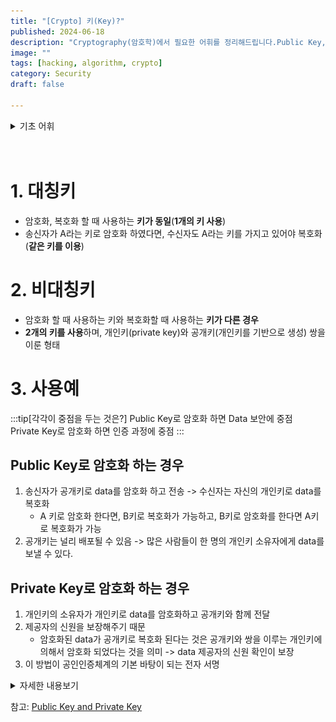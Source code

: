 ```yaml
---
title: "[Crypto] 키(Key)?"
published: 2024-06-18
description: "Cryptography(암호학)에서 필요한 어휘를 정리해드립니다.Public Key, Private Key와 사용 예시에 대해서 배웁니다."
image: ""
tags: [hacking, algorithm, crypto]
category: Security
draft: false

---
```


<details>
<summary>기초 어휘</summary>

* 송신자
  * 수신자에게 전달할 내용, 전달 방식 등을 결정하는 주체
* 수신자
  * 송신자가 보낸 메시지의 의미를 해석하고 평가하는 주체
* 공개키(Public key)
  * 사람들에게 공개된 키이며 정보를 암호화 할 수 있다.
* 비밀키(Private key)
  * 사용자만 알고 있는 암호를 풀 수 있는 키
</details>
<br><br>



# 1. 대칭키
* 암호화, 복호화 할 때 사용하는 **키가 동일**(**1개의 키 사용**)
* 송신자가 A라는 키로 암호화 하였다면, 수신자도 A라는 키를 가지고 있어야 복호화(**같은 키를 이용**)
# 2. 비대칭키
* 암호화 할 때 사용하는 키와 복호화할 때 사용하는 **키가 다른 경우**
* **2개의 키를 사용**하며, 개인키(private key)와 공개키(개인키를 기반으로 생성) 쌍을 이룬 형태

# 3. 사용예

:::tip[각각이 중점을 두는 것은?]
Public Key로 암호화 하면 Data 보안에 중점<br>
Private Key로 암호화 하면 인증 과정에 중점
:::

## Public Key로 암호화 하는 경우
1. 송신자가  공개키로 data를 암호화 하고 전송 -> 수신자는 자신의 개인키로 data를 복호화 
   * A 키로 암호화 한다면, B키로 복호화가 가능하고, B키로 암호화를 한다면 A키로 복호화가 가능
2. 공개키는 널리 배포될 수 있음 -> 많은 사람들이 한 명의 개인키 소유자에게 data를 보낼 수 있다.

## Private Key로 암호화 하는 경우
1. 개인키의 소유자가 개인키로 data를 암호화하고 공개키와 함께 전달
2. 제공자의 신원을 보장해주기 때문 
   * 암호화된 data가 공개키로 복호화 된다는 것은 공개키와 쌍을 이루는 개인키에 의해서 암호화 되었다는 것을 의미 -> data 제공자의 신원 확인이 보장
3. 이 방법이 공인인증체계의 기본 바탕이 되는 전자 서명


<details>
<summary> 자세한 내용보기 </summary>


# 공개키(public key)와 개인키(private key)

먼저 알아가기 전에 **대칭키**와 **비대칭키(public key)** 에 대해서 알아야합니다.

## 대칭키란?
송신자가 가지고 있는 암호화와 복호화하는 키를 수신자도 똑같이 가지고 있어, 전자문서가 송신자에 의해서 암호화 되어도 
수신자 또한 복호화 할 수 잇는 키를 가지고 있기 때문에 복호화가 가능합니다. 여기서 제 3자가 개입하여 전자문서를 
가져간다고 하더라도 복호화할 수 있는 키를 가지고 있지 않기 때문에 전자문서를 볼 수 없습니다.

**여기서 송신자와 수신자 모두 "똑같은" 키를 가지고 있다는 것(복호화 및 암호화가 단 한개의 키로 이루어짐)이다.**
<br>
![대칭키](./public_key_.png)
:::note[집중]
대칭키 알고리즘에서는 미리 약속된 대칭키를 사용하지 않을 경우 암호문과 대칭키를 함께 보낼 수 없습니다.<br>
이 때문에 암호문을 전달하는 경로와 대칭키를 전달하는 경로를 다르게하여 전달해야 안전하게 전달할 수 있습니다.
:::

암호학에서는 **대칭키를 전달하는 것을 "대칭키 교환"** 또는 **"키 교환"** 이라고 하며,
적절한 대칭키 교환 방법이 대칭키 알고리즘을 활용하는데 있어 가장 어려운 문제의 하나입니다.


## 비대칭키란?
사용하는 키와 복호화 할 때 사용하는 키가 다른 경우를 말합니다.
비대칭키는 타인에게 절대 노출되어서는 안되는 비밀키(private key), 비밀키를 토대로 만든 공개키(public key)가 쌍을 이룬 형태입니다.


|            |                                                          대칭키                                                           |                                                                      비대칭키                                                                       |
|:----------:|:----------------------------------------------------------------------------------------------------------------------:|:-----------------------------------------------------------------------------------------------------------------------------------------------:|
|    키 관계    |                                                     암호화 키 == 복호화 키                                                     |                                                                 암호화 키 != 복호화 키                                                                  |
|    암호화키    |                                                          비밀키                                                           |                                                                       공개키                                                                       |
|    복호화키    |                                                          비밀키                                                           |                                                                       개인키                                                                       |
|   비밀키 전송   |                                                           필요                                                           |                                                                       불필요                                                                       |
|    키 길이    |                                                           짧음                                                           |                                                                       길음                                                                        |
|     인증     |                                                           곤란                                                           |                                                                       용이                                                                        |
| 암호, 복호화 속도 |                                                           빠름                                                           |                                                                       느림                                                                        |
|    경제성     |                                                           높다                                                           |                                                                       낮음                                                                        |
|    전자서명    |                                                           복잡                                                           |                                                                       간단                                                                        |
|    주용도     |                                                    고용량 데이터 암호화(기밀성)                                                    |                                                               키 교환 및 분, 인증, 부인방지                                                                |
|     장점     |      * 암호화, 복호화 키 길이가 짧다.<br/>* 구현이 용이하, 암호화, 복호화가 빠르다<br/>* 암호 강도 전환이 용이<br/>* 암호 기능 우수<br/>* 각종 암 시스템의 기본으로 활용       | * 사용자가 증가하더라도 관리해야 할 키의 개수가 상대적으로 적다<br/>* key 전달이나 교환에 적합하다<br/>* 인증과 전자서명에 이용<br/>* 대칭키보다 확장성이 좋다<br/>* 여러가지 분야에서 응용이 가능하다<br/>* 키 변화의 빈도가 적다 |
|     단점     | * 키 교환 원리가 명시되지 않음 -> 키 분배가 어렵다<br/>* 관리할 암호화 복호화 키가 많다 N명 -> N(N-1)/2<br/>* 확장성이 낮다<br/>* 전자서명이 불가능<br/>* 부인방지 기능이 없다 |                     * 키 길이가 길다<br/>* 복잡한 수학적 연산을 이용함으로 암호화 복호화 속도가 느리다<br/>* 중간에 인종과정이 없으므로 중간자 공격에 취약하다(전자서명, 인증서 등으로 해결)                      |
|     에시     |                       * [Feistel] : SEED, DES<br/>* [SPN] : ARIA, AES, IDEA<br/>* 메시지 인증코드(MAC)                        |                                         * Diff-Hellman, RSA, ECC, DAS<br/>* [Block chain] <br/>* [TPM]                                          |
 
<br><br>
![과정](./process.png)

<br>

:::note[]
### Public Key로 암호화 하면 Data 보안에 중점 <br>
### Private Key로 암호화 하면 인증 과정에 중점 <br>

:::


## Public Key로 암호화 하는 경우
송신자가 상대방의 Public key로 data를 암호화 하고 전송하면, 수신자는 자신의 Private key로 data를 복호화 한다.
A 키로 암호화 한다면, B키로 복호화가 가능하고, B키로 암호화를 한다면 A키로 복호화가 가능한 것이다.
Public Key는 널리 배포될 수 있기 때문에 많은 사람들이 한 명의 Private Key 소유자에게 data를 보낼 수 있다.

## Private Key로 암호화 하는 경우
Private Key의 소유자가 Private Key로 data를 암호화하고 Public Key와 함께 전달한다.
이 과정에서 Public Key와 data를 획득한 사람은 Public key를 이용하여 복호화가 가능하다.

이러한 방법은 data 보호의 목적보다는 public key data 제공자의 신원을 보장해 주어 사용한다.
암호화된 data가 Public Key로 복호화 된다는 것은 Public Key와 쌍을 이루는 Private Key에 의해서 암호화 되었다는 것을 의미한다.
즉 data 제공자의 신원 확인이 보장된다는 것이다.
이 방법이 공인인증체계의 기본 바탕이 되는 전자 서명이라는 것이다.


</details>




참고: [Public Key and Private Key](https://blog.naver.com/PostView.naver?blogId=chodahi&logNo=221385524980)

